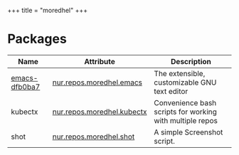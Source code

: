 
+++
title = "moredhel"
+++

# Packages

Name | Attribute | Description
-----|-----------|------------
[emacs-dfb0ba7](https://www.gnu.org/software/emacs/)|[nur.repos.moredhel.emacs](https://github.com/nix-community/nur-combined/tree/master/repos/moredhel)|The extensible, customizable GNU text editor
kubectx|[nur.repos.moredhel.kubectx](https://github.com/nix-community/nur-combined/tree/master/repos/moredhel/pkgs/kubectx/default.nix#L18)|Convenience bash scripts for working with multiple repos
shot|[nur.repos.moredhel.shot](https://github.com/nix-community/nur-combined/tree/master/repos/moredhel/pkgs/shot/default.nix#L52)|A simple Screenshot script.
